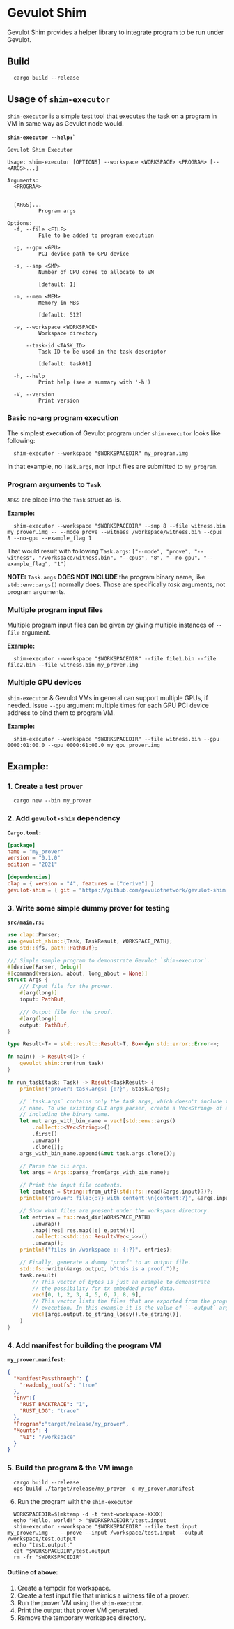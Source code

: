 # Gevulot Shim

Gevulot Shim provides a helper library to integrate program to be run under Gevulot.


## Build

```
  cargo build --release
```

## Usage of `shim-executor`

`shim-executor` is a simple test tool that executes the task on a program in VM in same way as Gevulot node would.

**`shim-executor --help:`**`
```
Gevulot Shim Executor

Usage: shim-executor [OPTIONS] --workspace <WORKSPACE> <PROGRAM> [-- <ARGS>...]

Arguments:
  <PROGRAM>


  [ARGS]...
          Program args

Options:
  -f, --file <FILE>
          File to be added to program execution

  -g, --gpu <GPU>
          PCI device path to GPU device

  -s, --smp <SMP>
          Number of CPU cores to allocate to VM

          [default: 1]

  -m, --mem <MEM>
          Memory in MBs

          [default: 512]

  -w, --workspace <WORKSPACE>
          Workspace directory

      --task-id <TASK_ID>
          Task ID to be used in the task descriptor

          [default: task01]

  -h, --help
          Print help (see a summary with '-h')

  -V, --version
          Print version

```

### Basic no-arg program execution

The simplest execution of Gevulot program under `shim-executor` looks like following:

```
  shim-executor --workspace "$WORKSPACEDIR" my_program.img
```

In that example, no `Task.args`, nor input files are submitted to `my_program`.


### Program arguments to `Task`

`ARGS` are place into the `Task` struct as-is.

**Example:**
```
  shim-executor --workspace "$WORKSPACEDIR" --smp 8 --file witness.bin my_prover.img -- --mode prove --witness /workspace/witness.bin --cpus 8 --no-gpu --example_flag 1
```

That would result with following `Task.args`:
`["--mode", "prove", "--witness", "/workspace/witness.bin", "--cpus", "8", "--no-gpu", "--example_flag", "1"]`

**NOTE:** `Task.args` **DOES NOT INCLUDE** the program binary name, like `std::env::args()` normally does. Those are specifically _task_ arguments, not program arguments.

### Multiple program input files

Multiple program input files can be given by giving multiple instances of `--file` argument.

**Example:**
```
  shim-executor --workspace "$WORKSPACEDIR" --file file1.bin --file file2.bin --file witness.bin my_prover.img
```

### Multiple GPU devices

`shim-executor` & Gevulot VMs in general can support multiple GPUs, if needed. Issue `--gpu` argument multiple times for each GPU PCI device address to bind them to program VM.

**Example:**
```
  shim-executor --workspace "$WORKSPACEDIR" --file witness.bin --gpu 0000:01:00.0 --gpu 0000:61:00.0 my_gpu_prover.img
```

## Example:

### 1. Create a test prover

```
  cargo new --bin my_prover
```

### 2. Add `gevulot-shim` dependency

**`Cargo.toml:`**
```toml
[package]
name = "my_prover"
version = "0.1.0"
edition = "2021"

[dependencies]
clap = { version = "4", features = ["derive"] }
gevulot-shim = { git = "https://github.com/gevulotnetwork/gevulot-shim.git" }
```

### 3. Write some simple dummy prover for testing

**`src/main.rs:`**
```rust
use clap::Parser;
use gevulot_shim::{Task, TaskResult, WORKSPACE_PATH};
use std::{fs, path::PathBuf};

/// Simple sample program to demonstrate Gevulot `shim-executor`.
#[derive(Parser, Debug)]
#[command(version, about, long_about = None)]
struct Args {
    /// Input file for the prover.
    #[arg(long)]
    input: PathBuf,

    /// Output file for the proof.
    #[arg(long)]
    output: PathBuf,
}

type Result<T> = std::result::Result<T, Box<dyn std::error::Error>>;

fn main() -> Result<()> {
    gevulot_shim::run(run_task)
}

fn run_task(task: Task) -> Result<TaskResult> {
    println!("prover: task.args: {:?}", &task.args);

    // `task.args` contains only the task args, which doesn't include the binary
    // name. To use existing CLI args parser, create a Vec<String> of args,
    // including the binary name.
    let mut args_with_bin_name = vec![std::env::args()
        .collect::<Vec<String>>()
        .first()
        .unwrap()
        .clone()];
    args_with_bin_name.append(&mut task.args.clone());

    // Parse the cli args.
    let args = Args::parse_from(args_with_bin_name);

    // Print the input file contents.
    let content = String::from_utf8(std::fs::read(&args.input)?)?;
    println!("prover: file:{:?} with content:\n{content:?}", &args.input);

    // Show what files are present under the workspace directory.
    let entries = fs::read_dir(WORKSPACE_PATH)
        .unwrap()
        .map(|res| res.map(|e| e.path()))
        .collect::<std::io::Result<Vec<_>>>()
        .unwrap();
    println!("files in /workspace :: {:?}", entries);

    // Finally, generate a dummy "proof" to an output file.
    std::fs::write(&args.output, b"this is a proof.")?;
    task.result(
        // This vector of bytes is just an example to demonstrate
        // the possibility for tx embedded proof data.
        vec![0, 1, 2, 3, 4, 5, 6, 7, 8, 9],
        // This vector lists the files that are exported from the program
        // execution. In this example it is the value of `--output` argument.
        vec![args.output.to_string_lossy().to_string()],
    )
}
```

### 4. Add manifest for building the program VM

**`my_prover.manifest:`**
```json
{
  "ManifestPassthrough": {
    "readonly_rootfs": "true"
  },
  "Env":{
    "RUST_BACKTRACE": "1",
    "RUST_LOG": "trace"
  },
  "Program":"target/release/my_prover",
  "Mounts": {
    "%1": "/workspace"
  }
}

```

### 5. Build the program & the VM image

```shell
  cargo build --release
  ops build ./target/release/my_prover -c my_prover.manifest
```

6. Run the program with the `shim-executor`

```shell
  WORKSPACEDIR=$(mktemp -d -t test-workspace-XXXX)
  echo "Hello, world!" > "$WORKSPACEDIR"/test.input
  shim-executor --workspace "$WORKSPACEDIR" --file test.input my_prover.img -- --prove --input /workspace/test.input --output /workspace/test.output
  echo "test.output:"
  cat "$WORKSPACEDIR"/test.output
  rm -fr "$WORKSPACEDIR"
```

#### Outline of above:
1. Create a tempdir for workspace.
2. Create a test input file that mimics a witness file of a prover.
3. Run the prover VM using the `shim-executor`.
4. Print the output that prover VM generated.
5. Remove the temporary workspace directory.
